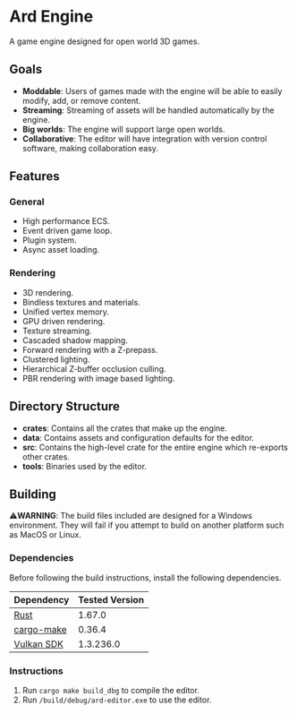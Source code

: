 # Ard Engine

A game engine designed for open world 3D games.

## Goals

- **Moddable**: Users of games made with the engine will be able to easily modify, add, or remove content.
- **Streaming**: Streaming of assets will be handled automatically by the engine.
- **Big worlds**: The engine will support large open worlds.
- **Collaborative**: The editor will have integration with version control software, making collaboration easy.

## Features

### General

- High performance ECS.
- Event driven game loop.
- Plugin system.
- Async asset loading.

### Rendering

- 3D rendering.
- Bindless textures and materials.
- Unified vertex memory.
- GPU driven rendering.
- Texture streaming.
- Cascaded shadow mapping.
- Forward rendering with a Z-prepass.
- Clustered lighting.
- Hierarchical Z-buffer occlusion culling.
- PBR rendering with image based lighting.

## Directory Structure

- **crates**: Contains all the crates that make up the engine.
- **data**: Contains assets and configuration defaults for the editor.
- **src**: Contains the high-level crate for the entire engine which re-exports other crates.
- **tools**: Binaries used by the editor.

## Building

⚠️**WARNING**: The build files included are designed for a Windows environment. They will fail if
you attempt to build on another platform such as MacOS or Linux.

### Dependencies

Before following the build instructions, install the following dependencies.

| Dependency | Tested Version |
| - | - |
| [Rust](https://rustup.rs/) | 1.67.0 |
| [cargo-make](https://github.com/sagiegurari/cargo-make) | 0.36.4 |
| [Vulkan SDK](https://www.lunarg.com/vulkan-sdk/) | 1.3.236.0 |

### Instructions

1. Run `cargo make build_dbg` to compile the editor.
2. Run `/build/debug/ard-editor.exe` to use the editor.
